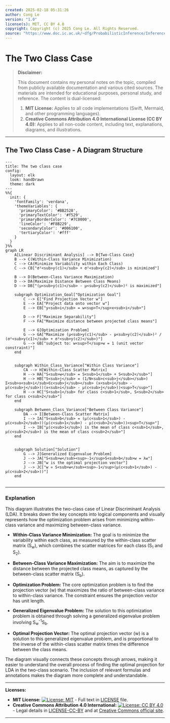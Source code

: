 ```yaml
---
created: 2025-02-18 05:31:26
author: Cong Le
version: "1.0"
license(s): MIT, CC BY 4.0
copyright: Copyright (c) 2025 Cong Le. All Rights Reserved.
source: "https://www.doc.ic.ac.uk/~dfg/ProbabilisticInference/InferenceAndMachineLearningNotes.pdf"
---
```




# The Two Class Case
> **Disclaimer:**
>
> This document contains my personal notes on the topic,
> compiled from publicly available documentation and various cited sources.
> The materials are intended for educational purposes, personal study, and reference.
> The content is dual-licensed:
> 1. **MIT License:** Applies to all code implementations (Swift, Mermaid, and other programming languages).
> 2. **Creative Commons Attribution 4.0 International License (CC BY 4.0):** Applies to all non-code content, including text, explanations, diagrams, and illustrations.
---


## The Two Class Case - A Diagram Structure


```mermaid
---
title: The two class case
config:
  layout: elk
  look: handDrawn
  theme: dark
---
%%{
  init: {
    'fontFamily': 'verdana',
    'themeVariables': {
      'primaryColor': '#BB2528',
      'primaryTextColor': '#f529',
      'primaryBorderColor': '#7C0000',
      'lineColor': '#F8B229',
      'secondaryColor': '#006100',
      'tertiaryColor': '#fff'
    }
  }
}%%
graph LR
    A[Linear Discriminant Analysis] --> B{Two-Class Case}
    B --> C(Within-Class Variance Minimization)
    C --> CA(Minimize Variability within Each Class)
    C --> CB["σ²<sub>y(c1)</sub> + σ²<sub>y(c2)</sub> is minimized"]

    B --> D(Between-Class Variance Maximization)
    D --> DA(Maximize Distance Between Class Means)
    D --> DB["(µ<sub>y(c1)</sub> - µ<sub>y(c2)</sub>)² is maximized"]

    subgraph Optimization_Goal["Optimization Goal"]
        C --> E["Find Projection Vector w"]
        E --> EA["Project data onto vector w"]
        E --> EB["y<sub>i</sub> = w<sup>T</sup>x<sub>i</sub>"]
        
        D --> F["Maximize Separability"]
        F --> FA["Maximize distance between projected class means"]
        
        E --> G[Optimization Problem]
        G --> GA["Maximize (µ<sub>y(c1)</sub> - µ<sub>y(c2)</sub>)² / (σ²<sub>y(c1)</sub> + σ²<sub>y(c2)</sub>)"]
        G --> GB["subject to: w<sup>T</sup>w = 1 (unit vector constraint)"]
    end

    
    subgraph Within_Class_Variance["Within Class Variance"]
        CA --> H[Within-Class Scatter Matrix]
        H --> HA["S<sub>w</sub> = S<sub>1</sub> + S<sub>2</sub>"]
        H --> HB["S<sub>j</sub> = (1/N<sub>c<sub>j</sub></sub>) Σ<sub>x<sub>i</sub>∈c<sub>j</sub></sub> (x<sub>i</sub> - µ(c<sub>j</sub>))(x<sub>i</sub> - µ(c<sub>j</sub>))<sup>T</sup>"]
        H --> HC["S<sub>1</sub> for class c<sub>1</sub>, S<sub>2</sub> for class c<sub>2</sub>"]
    end
    
    subgraph Between_Class_Variance["Between Class Variance"]
        DA --> I[Between-Class Scatter Matrix]
        I --> IA["S<sub>b</sub> = (µ(c<sub>1</sub>) - µ(c<sub>2</sub>))(µ(c<sub>1</sub>) - µ(c<sub>2</sub>))<sup>T</sup>"]
        I --> IB["µ(c<sub>1</sub>) is the mean of class c<sub>1</sub>, µ(c<sub>2</sub>) is the mean of class c<sub>2</sub>"]
    end

    
    subgraph Solution["Solution"]
        G --> J[Generalized Eigenvalue Problem]
        J --> JA["S<sub>w</sub><sup>-1</sup>S<sub>b</sub>w = λw"]
        J --> JB["w is the optimal projection vector"]
        J --> JC["w ∝ S<sub>w</sub><sup>-1</sup>(µ(c<sub>1</sub>) - µ(c<sub>2</sub>))"]
    end
    
```

---


### Explanation

This diagram illustrates the two-class case of Linear Discriminant Analysis (LDA). It breaks down the key concepts into logical components and visually represents how the optimization problem arises from minimizing within-class variance and maximizing between-class variance.

* **Within-Class Variance Minimization:** The goal is to minimize the variability within each class, as measured by the within-class scatter matrix (S<sub>w</sub>), which combines the scatter matrices for each class (S<sub>1</sub> and S<sub>2</sub>).

* **Between-Class Variance Maximization:** The aim is to maximize the distance between the projected class means, as captured by the between-class scatter matrix (S<sub>b</sub>).

* **Optimization Problem:**  The core optimization problem is to find the projection vector (w) that maximizes the ratio of between-class variance to within-class variance. The constraint ensures the projection vector has unit length.

* **Generalized Eigenvalue Problem:** The solution to this optimization problem is obtained through solving a generalized eigenvalue problem involving S<sub>w</sub><sup>-1</sup>S<sub>b</sub>.

* **Optimal Projection Vector:** The optimal projection vector (w) is a solution to this generalized eigenvalue problem, and is proportional to the inverse of the within-class scatter matrix times the difference between the class means.

The diagram visually connects these concepts through arrows, making it easier to understand the overall process of finding the optimal projection for LDA in the two-class scenario. The inclusion of relevant formulas and annotations makes the diagram more complete and understandable.





---
**Licenses:**

- **MIT License:**  [![License: MIT](https://img.shields.io/badge/License-MIT-yellow.svg)](LICENSE) - Full text in [LICENSE](LICENSE) file.
- **Creative Commons Attribution 4.0 International:** [![License: CC BY 4.0](https://licensebuttons.net/l/by/4.0/88x31.png)](LICENSE-CC-BY) - Legal details in [LICENSE-CC-BY](LICENSE-CC-BY) and at [Creative Commons official site](http://creativecommons.org/licenses/by/4.0/).

---